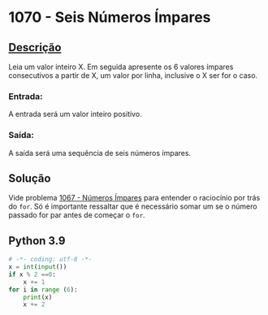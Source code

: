 # 1070 - Seis Números Ímpares

## [Descrição](https://www.beecrowd.com.br/judge/pt/problems/view/1070)

Leia um valor inteiro X. Em seguida apresente os 6 valores ímpares consecutivos a partir de X, um valor por linha, inclusive o X ser for o caso.

### Entrada:
A entrada será um valor inteiro positivo.

### Saída:
A saída será uma sequência de seis números ímpares.

## Solução

Vide problema [1067 - Números Ímpares](../1067-NúmerosÍmpares/) para entender o raciocínio por trás do `for`. Só é importante ressaltar que é necessário somar um se o número passado for par antes de começar o `for`.

## Python 3.9

```Python
# -*- coding: utf-8 -*-
x = int(input())
if x % 2 ==0:
    x += 1
for i in range (6):
    print(x)
    x += 2
```
